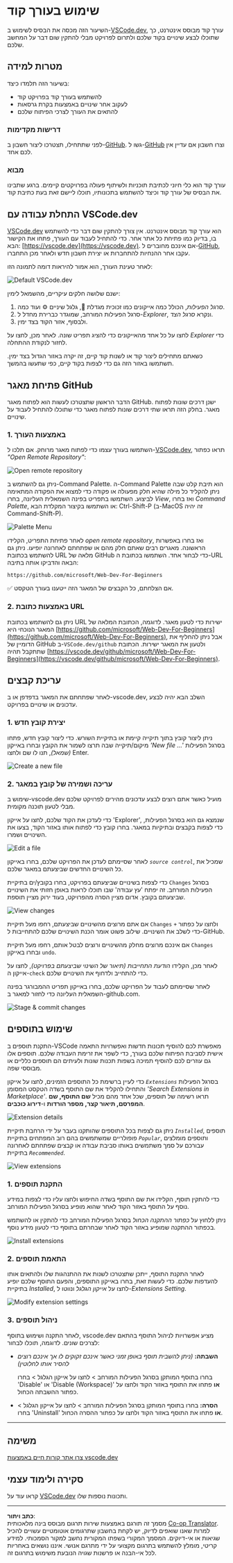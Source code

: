 <!--
CO_OP_TRANSLATOR_METADATA:
{
  "original_hash": "1ba61d96a11309a2a6ea507496dcf7e5",
  "translation_date": "2025-08-29T01:19:26+00:00",
  "source_file": "8-code-editor/1-using-a-code-editor/README.md",
  "language_code": "he"
}
-->
# שימוש בעורך קוד

השיעור הזה מכסה את הבסיס לשימוש ב-[VSCode.dev](https://vscode.dev), עורך קוד מבוסס אינטרנט, כך שתוכלו לבצע שינויים בקוד שלכם ולתרום לפרויקט מבלי להתקין שום דבר על המחשב שלכם.

## מטרות למידה

בשיעור הזה תלמדו כיצד:

- להשתמש בעורך קוד בפרויקט קוד
- לעקוב אחר שינויים באמצעות בקרת גרסאות
- להתאים את העורך לצרכי הפיתוח שלכם

### דרישות מקדימות

לפני שתתחילו, תצטרכו ליצור חשבון ב-[GitHub](https://github.com). גשו ל-[GitHub](https://github.com/) וצרו חשבון אם עדיין אין לכם אחד.

### מבוא

עורך קוד הוא כלי חיוני לכתיבת תוכניות ולשיתוף פעולה בפרויקטים קיימים. ברגע שתבינו את הבסיס של עורך קוד וכיצד להשתמש בתכונותיו, תוכלו ליישם זאת בעת כתיבת קוד.

## התחלת עבודה עם VSCode.dev

[VSCode.dev](https://vscode.dev) הוא עורך קוד מבוסס אינטרנט. אין צורך להתקין שום דבר כדי להשתמש בו, בדיוק כמו פתיחת כל אתר אחר. כדי להתחיל לעבוד עם העורך, פתחו את הקישור הבא: [https://vscode.dev](https://vscode.dev). אם אינכם מחוברים ל-[GitHub](https://github.com/), עקבו אחר ההנחיות להתחברות או יצירת חשבון חדש ולאחר מכן התחברו.

לאחר טעינת העורך, הוא אמור להיראות דומה לתמונה הזו:

![Default VSCode.dev](../../../../translated_images/default-vscode-dev.5d06881d65c1b3234ce50cd9ed3b0028e6031ad5f5b441bcbed96bfa6311f6d0.he.png)

ישנם שלושה חלקים עיקריים, מהשמאל לימין:

1. _סרגל הפעילות_, הכולל כמה אייקונים כמו זכוכית מגדלת 🔎, גלגל שיניים ⚙️ ועוד כמה.
2. סרגל הפעילות המורחב, שמוגדר כברירת מחדל ל-_Explorer_, ונקרא _סרגל הצד_.
3. ולבסוף, אזור הקוד בצד ימין.

לחצו על כל אחד מהאייקונים כדי להציג תפריט שונה. לאחר מכן, לחצו על _Explorer_ כדי לחזור לנקודת ההתחלה.

כשאתם מתחילים ליצור קוד או לשנות קוד קיים, זה יקרה באזור הגדול בצד ימין. תשתמשו באזור הזה גם כדי לצפות בקוד קיים, כפי שתעשו בהמשך.

## פתיחת מאגר GitHub

הדבר הראשון שתצטרכו לעשות הוא לפתוח מאגר GitHub. ישנן דרכים שונות לפתוח מאגר. בחלק הזה תראו שתי דרכים שונות לפתוח מאגר כדי שתוכלו להתחיל לעבוד על שינויים.

### 1. באמצעות העורך

השתמשו בעורך עצמו כדי לפתוח מאגר מרוחק. אם תלכו ל-[VSCode.dev](https://vscode.dev), תראו כפתור _"Open Remote Repository"_:

![Open remote repository](../../../../translated_images/open-remote-repository.bd9c2598b8949e7fc283cdfc8f4050c6205a7c7c6d3f78c4b135115d037d6fa2.he.png)

ניתן גם להשתמש ב-Command Palette. ה-Command Palette הוא תיבת קלט שבה ניתן להקליד כל מילה שהיא חלק מפעולה או פקודה כדי למצוא את הפקודה המתאימה לביצוע. השתמשו בתפריט בפינה השמאלית העליונה, בחרו _View_, ואז בחרו _Command Palette_, או השתמשו בקיצור המקלדת הבא: Ctrl-Shift-P (ב-MacOS זה יהיה Command-Shift-P).

![Palette Menu](../../../../translated_images/palette-menu.4946174e07f426226afcdad707d19b8d5150e41591c751c45b5dee213affef91.he.png)

לאחר פתיחת התפריט, הקלידו _open remote repository_, ואז בחרו באפשרות הראשונה. מאגרים רבים שאתם חלק מהם או שפתחתם לאחרונה יופיעו. ניתן גם להשתמש בכתובת URL מלאה של GitHub כדי לבחור אחד. השתמשו בכתובת ה-URL הבאה והדביקו אותה בתיבה:

```
https://github.com/microsoft/Web-Dev-For-Beginners
```

✅ אם הצלחתם, כל הקבצים של המאגר הזה ייטענו בעורך הטקסט.

### 2. באמצעות כתובת URL

ניתן גם להשתמש בכתובת URL ישירות כדי לטעון מאגר. לדוגמה, הכתובת המלאה של המאגר הנוכחי היא [https://github.com/microsoft/Web-Dev-For-Beginners](https://github.com/microsoft/Web-Dev-For-Beginners), אבל ניתן להחליף את הדומיין של GitHub ב-`VSCode.dev/github` ולטעון את המאגר ישירות. הכתובת שתתקבל תהיה [https://vscode.dev/github/microsoft/Web-Dev-For-Beginners](https://vscode.dev/github/microsoft/Web-Dev-For-Beginners).

## עריכת קבצים

לאחר שפתחתם את המאגר בדפדפן או ב-vscode.dev, השלב הבא יהיה לבצע עדכונים או שינויים בפרויקט.

### 1. יצירת קובץ חדש

ניתן ליצור קובץ בתוך תיקייה קיימת או בתיקיית השורש. כדי ליצור קובץ חדש, פתחו מיקום/תיקייה שבה תרצו לשמור את הקובץ ובחרו באייקון _'New file ...'_ בסרגל הפעילות _(שמאל)_, תנו לו שם ולחצו Enter.

![Create a new file](../../../../translated_images/create-new-file.2814e609c2af9aeb6c6fd53156c503ac91c3d538f9cac63073b2dd4a7631f183.he.png)

### 2. עריכה ושמירה של קובץ במאגר

שימוש ב-vscode.dev מועיל כאשר אתם רוצים לבצע עדכונים מהירים לפרויקט שלכם מבלי לטעון תוכנה מקומית.

כדי לעדכן את הקוד שלכם, לחצו על אייקון 'Explorer', שנמצא גם הוא בסרגל הפעילות, כדי לצפות בקבצים ובתיקיות במאגר. בחרו קובץ כדי לפתוח אותו באזור הקוד, בצעו את השינויים ושמרו.

![Edit a file](../../../../translated_images/edit-a-file.52c0ee665ef19f08119d62d63f395dfefddc0a4deb9268d73bfe791f52c5807a.he.png)

לאחר שסיימתם לעדכן את הפרויקט שלכם, בחרו באייקון _`source control`_, שמכיל את כל השינויים החדשים שביצעתם במאגר שלכם.

כדי לצפות בשינויים שביצעתם בפרויקט, בחרו בקובץ/ים בתיקיית `Changes` בסרגל הפעילות המורחב. זה יפתח 'עץ עבודה' שבו תוכלו לראות באופן חזותי את השינויים שביצעתם בקובץ. אדום מציין הסרה מהפרויקט, בעוד ירוק מציין תוספת.

![View changes](../../../../translated_images/working-tree.c58eec08e6335c79cc708c0c220c0b7fea61514bd3c7fb7471905a864aceac7c.he.png)

אם אתם מרוצים מהשינויים שביצעתם, רחפו מעל תיקיית `Changes` ולחצו על כפתור `+` כדי לשלב את השינויים. שילוב פשוט אומר הכנת השינויים שלכם להתחייבות ל-GitHub.

אם אינכם מרוצים מחלק מהשינויים ורוצים לבטל אותם, רחפו מעל תיקיית `Changes` ובחרו באייקון `undo`.

לאחר מכן, הקלידו _הודעת התחייבות_ _(תיאור של השינוי שביצעתם בפרויקט)_, לחצו על אייקון ה-`check` כדי להתחייב ולדחוף את השינויים שלכם.

לאחר שסיימתם לעבוד על הפרויקט שלכם, בחרו באייקון תפריט ההמבורגר בפינה השמאלית העליונה כדי לחזור למאגר ב-github.com.

![Stage & commit changes](../../../../8-code-editor/images/edit-vscode.dev.gif)

## שימוש בתוספים

התקנת תוספים ב-VSCode מאפשרת לכם להוסיף תכונות חדשות ואפשרויות התאמה אישית לסביבת הפיתוח שלכם בעורך, כדי לשפר את זרימת העבודה שלכם. תוספים אלו גם עוזרים לכם להוסיף תמיכה בשפות תכנות שונות ולעיתים הם תוספים כלליים או מבוססי שפה.

כדי לעיין ברשימת כל התוספים הזמינים, לחצו על אייקון _`Extensions`_ בסרגל הפעילות והתחילו להקליד את שם התוסף בשדה הטקסט המסומן _'Search Extensions in Marketplace'_. תראו רשימה של תוספים, שכל אחד מהם מכיל **שם התוסף, שם המפרסם, תיאור קצר, מספר הורדות** ו-**דירוג כוכבים**.

![Extension details](../../../../translated_images/extension-details.9f8f1fd4e9eb2de5069ae413119eb8ee43172776383ebe2f7cf640e11df2e106.he.png)

ניתן גם לצפות בכל התוספים שהותקנו בעבר על ידי הרחבת תיקיית _`Installed`_, תוספים פופולריים שמשתמשים בהם רוב המפתחים בתיקיית _`Popular`_, ותוספים מומלצים עבורכם על סמך משתמשים באותו סביבת עבודה או קבצים שפתחתם לאחרונה בתיקיית _`Recommended`_.

![View extensions](../../../../translated_images/extensions.eca0e0c7f59a10b5c88be7fe24b3e32cca6b6058b35a49026c3a9d80b1813b7c.he.png)

### 1. התקנת תוספים

כדי להתקין תוסף, הקלידו את שם התוסף בשדה החיפוש ולחצו עליו כדי לצפות במידע נוסף על התוסף באזור הקוד לאחר שהוא מופיע בסרגל הפעילות המורחב.

ניתן ללחוץ על _כפתור ההתקנה הכחול_ בסרגל הפעילות המורחב כדי להתקין או להשתמש בכפתור ההתקנה שמופיע באזור הקוד לאחר שבחרתם בתוסף כדי לטעון מידע נוסף.

![Install extensions](../../../../8-code-editor/images/install-extension.gif)

### 2. התאמת תוספים

לאחר התקנת התוסף, ייתכן שתצטרכו לשנות את ההתנהגות שלו ולהתאים אותו להעדפות שלכם. כדי לעשות זאת, בחרו באייקון התוספים, והפעם התוסף שלכם יופיע בתיקיית _Installed_, לחצו על _אייקון הגלגל_ ונווטו ל-_Extensions Setting_.

![Modify extension settings](../../../../translated_images/extension-settings.21c752ae4f4cdb78a867f140ccd0680e04619d0c44bb4afb26373e54b829d934.he.png)

### 3. ניהול תוספים

לאחר התקנה ושימוש בתוסף, vscode.dev מציע אפשרויות לניהול התוסף בהתאם לצרכים שונים. לדוגמה, תוכלו לבחור:

- **השבתה:** _(ניתן להשבית תוסף באופן זמני כאשר אינכם זקוקים לו אך אינכם רוצים להסיר אותו לחלוטין)_

    בחרו בתוסף המותקן בסרגל הפעילות המורחב > לחצו על אייקון הגלגל > בחרו 'Disable' או 'Disable (Workspace)' **או** פתחו את התוסף באזור הקוד ולחצו על כפתור ההשבתה הכחול.

- **הסרה:** בחרו בתוסף המותקן בסרגל הפעילות המורחב > לחצו על אייקון הגלגל > בחרו 'Uninstall' **או** פתחו את התוסף באזור הקוד ולחצו על כפתור ההסרה הכחול.

---

## משימה

[צרו אתר קורות חיים באמצעות vscode.dev](https://github.com/microsoft/Web-Dev-For-Beginners/blob/main/8-code-editor/1-using-a-code-editor/assignment.md)

## סקירה ולימוד עצמי

קראו עוד על [VSCode.dev](https://code.visualstudio.com/docs/editor/vscode-web?WT.mc_id=academic-0000-alfredodeza) ותכונות נוספות שלו.

---

**כתב ויתור**:  
מסמך זה תורגם באמצעות שירות תרגום מבוסס בינה מלאכותית [Co-op Translator](https://github.com/Azure/co-op-translator). למרות שאנו שואפים לדיוק, יש לקחת בחשבון שתרגומים אוטומטיים עשויים להכיל שגיאות או אי-דיוקים. המסמך המקורי בשפתו המקורית נחשב למקור הסמכותי. למידע קריטי, מומלץ להשתמש בתרגום מקצועי על ידי מתרגם אנושי. איננו נושאים באחריות לכל אי-הבנה או פרשנות שגויה הנובעת משימוש בתרגום זה.